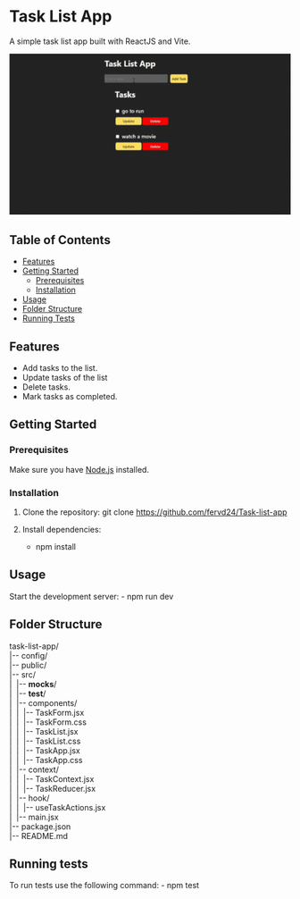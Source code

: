 # Task List App

A simple task list app built with ReactJS and Vite.

![Demo](demogif.gif)

## Table of Contents

- [Features](#features)
- [Getting Started](#getting-started)
  - [Prerequisites](#prerequisites)
  - [Installation](#installation)
- [Usage](#usage)
- [Folder Structure](#folder-structure)
- [Running Tests](#running-tests)

## Features

- Add tasks to the list.
- Update tasks of the list
- Delete tasks.
- Mark tasks as completed.

## Getting Started

### Prerequisites

Make sure you have [Node.js](https://nodejs.org/) installed.

### Installation
1. Clone the repository:
   git clone https://github.com/fervd24/Task-list-app

2. Install dependencies:
    - npm install

## Usage

Start the development server:
    - npm run dev

## Folder Structure

task-list-app/  
|-- config/  
|-- public/  
|-- src/  
|&nbsp;   |-- __mocks__/  
|&nbsp;   |-- __test__/  
|&nbsp;   |-- components/  
|&nbsp;   |&nbsp;   |-- TaskForm.jsx  
|&nbsp;   |&nbsp;   |-- TaskForm.css  
|&nbsp;   |&nbsp;   |-- TaskList.jsx  
|&nbsp;   |&nbsp;   |-- TaskList.css  
|&nbsp;   |&nbsp;   |-- TaskApp.jsx  
|&nbsp;   |&nbsp;   |-- TaskApp.css  
|&nbsp;   |-- context/  
|&nbsp;   |&nbsp;   |-- TaskContext.jsx  
|&nbsp;   |&nbsp;   |-- TaskReducer.jsx  
|&nbsp;   |-- hook/  
|&nbsp;   |&nbsp;   |-- useTaskActions.jsx  
|&nbsp;   |-- main.jsx  
|-- package.json  
|-- README.md  

## Running tests
To run tests use the following command:
    - npm test

